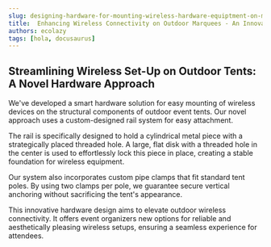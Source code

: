 ```yaml
---
slug: designing-hardware-for-mounting-wireless-hardware-equiptment-on-marquees
title:  Enhancing Wireless Connectivity on Outdoor Marquees - An Innovative Hardware Design
authors: ecolazy
tags: [hola, docusaurus]
---
```

## Streamlining Wireless Set-Up on Outdoor Tents: A Novel Hardware Approach

We've developed a smart hardware solution for easy mounting of wireless devices on the structural components of outdoor event tents. Our novel approach uses a custom-designed rail system for easy attachment.

The rail is specifically designed to hold a cylindrical metal piece with a strategically placed threaded hole. A large, flat disk with a threaded hole in the center is used to effortlessly lock this piece in place, creating a stable foundation for wireless equipment.

Our system also incorporates custom pipe clamps that fit standard tent poles. By using two clamps per pole, we guarantee secure vertical anchoring without sacrificing the tent's appearance.

This innovative hardware design aims to elevate outdoor wireless connectivity. It offers event organizers new options for reliable and aesthetically pleasing wireless setups, ensuring a seamless experience for attendees.

